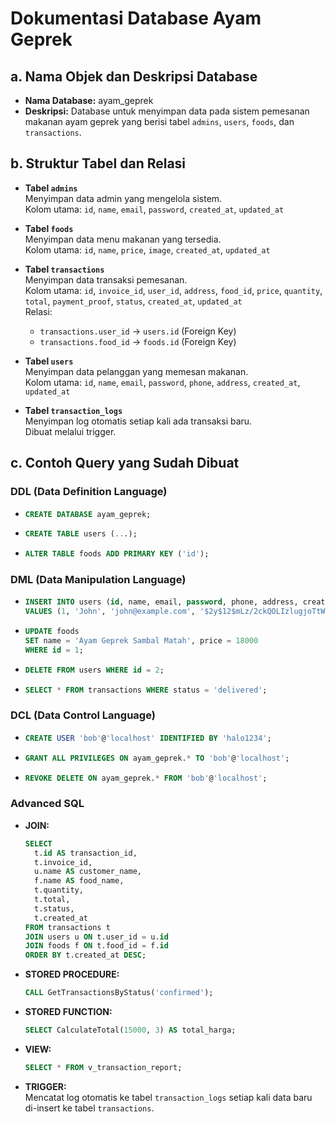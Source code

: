 # Dokumentasi Database Ayam Geprek

## a. Nama Objek dan Deskripsi Database

- **Nama Database:** ayam_geprek
- **Deskripsi:** Database untuk menyimpan data pada sistem pemesanan makanan ayam geprek yang berisi tabel `admins`, `users`, `foods`, dan `transactions`.

## b. Struktur Tabel dan Relasi

- **Tabel `admins`**  
  Menyimpan data admin yang mengelola sistem.  
  Kolom utama: `id`, `name`, `email`, `password`, `created_at`, `updated_at`

- **Tabel `foods`**  
  Menyimpan data menu makanan yang tersedia.  
  Kolom utama: `id`, `name`, `price`, `image`, `created_at`, `updated_at`

- **Tabel `transactions`**  
  Menyimpan data transaksi pemesanan.  
  Kolom utama: `id`, `invoice_id`, `user_id`, `address`, `food_id`, `price`, `quantity`, `total`, `payment_proof`, `status`, `created_at`, `updated_at` <br>
  Relasi:

  - `transactions.user_id` -> `users.id` (Foreign Key)
  - `transactions.food_id` -> `foods.id` (Foreign Key)

- **Tabel `users`**  
  Menyimpan data pelanggan yang memesan makanan.  
  Kolom utama: `id`, `name`, `email`, `password`, `phone`, `address`, `created_at`, `updated_at`

- **Tabel `transaction_logs`**  
  Menyimpan log otomatis setiap kali ada transaksi baru.  
  Dibuat melalui trigger.

## c. Contoh Query yang Sudah Dibuat

### DDL (Data Definition Language)

- ```sql
  CREATE DATABASE ayam_geprek;
  ```
- ```sql
  CREATE TABLE users (...);
  ```
- ```sql
  ALTER TABLE foods ADD PRIMARY KEY ('id');
  ```

### DML (Data Manipulation Language)

- ```sql
  INSERT INTO users (id, name, email, password, phone, address, created_at, updated_at)
  VALUES (1, 'John', 'john@example.com', '$2y$12$mLz/2ckQOLIzlugjoTtWo.5NkZ3ABKip0VVImEfRQqxw/hPCmS3TW', '0812345678', '948 Hagenes Place\nWest Gerry, UT 06623', '2025-10-23 12:18:43', '2025-10-23 12:18:43');
  ```
- ```sql
  UPDATE foods
  SET name = 'Ayam Geprek Sambal Matah', price = 18000
  WHERE id = 1;
  ```
- ```sql
  DELETE FROM users WHERE id = 2;
  ```
- ```sql
  SELECT * FROM transactions WHERE status = 'delivered';
  ```

### DCL (Data Control Language)

- ```sql
  CREATE USER 'bob'@'localhost' IDENTIFIED BY 'halo1234';
  ```
- ```sql
  GRANT ALL PRIVILEGES ON ayam_geprek.* TO 'bob'@'localhost';
  ```
- ```sql
  REVOKE DELETE ON ayam_geprek.* FROM 'bob'@'localhost';
  ```

### Advanced SQL

- **JOIN:**

  ```sql
  SELECT
    t.id AS transaction_id,
    t.invoice_id,
    u.name AS customer_name,
    f.name AS food_name,
    t.quantity,
    t.total,
    t.status,
    t.created_at
  FROM transactions t
  JOIN users u ON t.user_id = u.id
  JOIN foods f ON t.food_id = f.id
  ORDER BY t.created_at DESC;
  ```

- **STORED PROCEDURE:**

  ```sql
  CALL GetTransactionsByStatus('confirmed');
  ```

- **STORED FUNCTION:**

  ```sql
  SELECT CalculateTotal(15000, 3) AS total_harga;
  ```

- **VIEW:**

  ```sql
  SELECT * FROM v_transaction_report;
  ```

- **TRIGGER:** <br>
  Mencatat log otomatis ke tabel `transaction_logs` setiap kali data baru di-insert ke tabel `transactions`.
